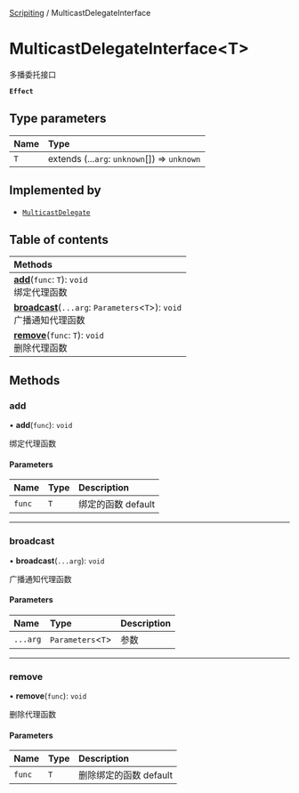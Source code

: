 [Scripiting](../groups/Scripiting.Scripiting.md) / MulticastDelegateInterface

# MulticastDelegateInterface<T\> <Badge type="tip" text="Interface" /> <Score text="MulticastDelegateInterface<T\>" />

多播委托接口

**`Effect`**


## Type parameters

| Name | Type |
| :------ | :------ |
| `T` | extends (...`arg`: `unknown`[]) => `unknown` |

## Implemented by

- [`MulticastDelegate`](../classes/Type.MulticastDelegate.md)

## Table of contents

| Methods |
| :-----|
| **[add](Type.MulticastDelegateInterface.md#add)**(`func`: `T`): `void` <br> 绑定代理函数|
| **[broadcast](Type.MulticastDelegateInterface.md#broadcast)**(`...arg`: `Parameters`<`T`\>): `void` <br> 广播通知代理函数|
| **[remove](Type.MulticastDelegateInterface.md#remove)**(`func`: `T`): `void` <br> 删除代理函数|

## Methods

### add <Score text="add" /> 

• **add**(`func`): `void` 

绑定代理函数


#### Parameters

| Name | Type | Description |
| :------ | :------ | :------ |
| `func` | `T` |  绑定的函数 default |


___

### broadcast <Score text="broadcast" /> 

• **broadcast**(`...arg`): `void` 

广播通知代理函数


#### Parameters

| Name | Type | Description |
| :------ | :------ | :------ |
| `...arg` | `Parameters`<`T`\> |  参数 |


___

### remove <Score text="remove" /> 

• **remove**(`func`): `void` 

删除代理函数


#### Parameters

| Name | Type | Description |
| :------ | :------ | :------ |
| `func` | `T` |  删除绑定的函数 default |

